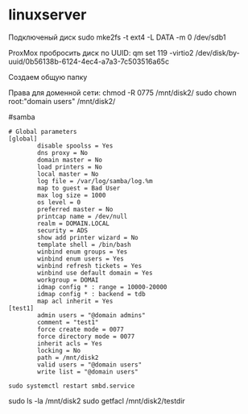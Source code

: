 # linuxserver

Подключеный диск
sudo mke2fs -t ext4 -L DATA -m 0 /dev/sdb1

ProxMox
пробросить диск по UUID:
qm set 119 -virtio2 /dev/disk/by-uuid/0b56138b-6124-4ec4-a7a3-7c503516a65c

Создаем общую папку

Права для доменной сети:
chmod -R 0775 /mnt/disk2/
sudo chown root:"domain users" /mnt/disk2/


#samba
```
# Global parameters
[global]
        disable spoolss = Yes
        dns proxy = No
        domain master = No
        load printers = No
        local master = No
        log file = /var/log/samba/log.%m
        map to guest = Bad User
        max log size = 1000
        os level = 0
        preferred master = No
        printcap name = /dev/null
        realm = DOMAIN.LOCAL
        security = ADS
        show add printer wizard = No
        template shell = /bin/bash
        winbind enum groups = Yes
        winbind enum users = Yes
        winbind refresh tickets = Yes
        winbind use default domain = Yes
        workgroup = DOMAI
        idmap config * : range = 10000-20000
        idmap config * : backend = tdb
        map acl inherit = Yes
[test1]
        admin users = "@domain admins"
        comment = "test1"
        force create mode = 0077
        force directory mode = 0077
        inherit acls = Yes
        locking = No
        path = /mnt/disk2
        valid users = "@domain users"
        write list = "@domain users"        
```
`sudo systemctl restart smbd.service`

sudo ls -la /mnt/disk2
sudo getfacl /mnt/disk2/testdir


